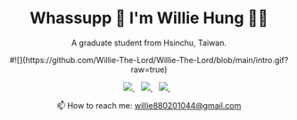 

<h1 align='center'>
  Whassupp 👋 I'm Willie Hung 👩‍💻
</h1>

<p align='center'>
  A graduate student from Hsinchu, Taiwan.
</p>

<p align='center'>
#![](https://github.com/Willie-The-Lord/Willie-The-Lord/blob/main/intro.gif?raw=true)
</p>


<p align='center'>
  
  <a href="https://www.linkedin.com/in/willie-hung/">
    <img src="https://img.shields.io/badge/linkedin-%230077B5.svg?&style=for-the-badge&logo=linkedin&logoColor=white" />
  </a>&nbsp;&nbsp;
  <a href="https://www.facebook.com/willie880201/">
    <img src="https://img.shields.io/badge/Facebook-1877F2?style=for-the-badge&logo=facebook&logoColor=white" />        
  </a>&nbsp;&nbsp;
  <a href="https://www.kaggle.com/sungjiehung">
    <img src="https://img.shields.io/badge/Kaggle-20BEFF?style=for-the-badge&logo=Kaggle&logoColor=white" />        
  </a>&nbsp;&nbsp;
  
  
</p>


<p align='center'>
  📫 How to reach me: <a href='mailto:willie880201044@gmail.com'>willie880201044@gmail.com</a>
</p>
